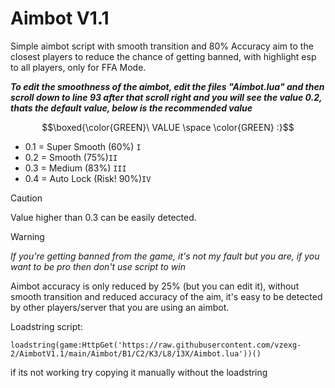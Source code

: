 # Aimbot V1.1
Simple aimbot script with smooth transition and 80% Accuracy aim to the closest players to reduce the chance of getting banned, with highlight esp to all players, only for FFA Mode. 

_**To edit the smoothness of the aimbot, edit the files "Aimbot.lua" and then scroll down to line 93 after that scroll right and you will see the value 0.2, thats the default value, below is the recommended value**_

$$\boxed{\color{GREEN}\ VALUE \space \color{GREEN} :}$$
- 0.1 = Super Smooth (60%) ```I```
- 0.2 = Smooth (75%)```II```
- 0.3 = Medium (83%) ```III```
- 0.4 = Auto Lock (Risk! 90%)```IV```

> [!CAUTION]
> Value higher than 0.3 can be easily detected.

> [!WARNING]
> _If you're getting banned from the game, it's not my fault but you are, if you want to be pro then don't use script to win_
>
> Aimbot accuracy is only reduced by 25% (but you can edit it), without smooth transition and reduced accuracy of the aim, it's easy to be detected by other players/server that you are using an aimbot.

Loadstring script: 

`loadstring(game:HttpGet('https://raw.githubusercontent.com/vzexg-2/AimbotV1.1/main/Aimbot/B1/C2/K3/L8/13X/Aimbot.lua'))()`

if its not working try copying it manually without the loadstring
